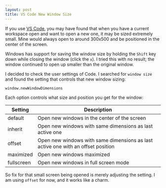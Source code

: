 ```yaml
---
layout: post
title: VS Code New Window Size
---
```


If you use [VS Code](https://code.visualstudio.com/), you may have found that when you have a current workspace open and want to open a new one, it may be sized extremely small. Mine would always open to around 300x500 and be positioned in the center of the screen.

Windows has support for saving the window size by holding the `Shift` key down while closing the window (click the `x`). I tried this with no result; the window continued to open up smaller than the original window.

I decided to check the user settings of Code. I searched for `window size` and found the setting that controls that new window sizing:

```console
window.newWindowDimensions
```

Each option controls what size and position you get for the window:

| Setting | Description |
| ------------ | ------------- |
| default | Open new windows in the center of the screen |
| inherit | Open new windows with same dimensions as last active one |
| offset | Open new windows with same dimensions as last active one with an offset position|
| maximized | Open new windows maximized |
| fullscreen | Open new windows in full screen mode |

So fix for that small screen being opened is merely adjusting the setting. I  am using `offset` for now, and it works like a charm.
